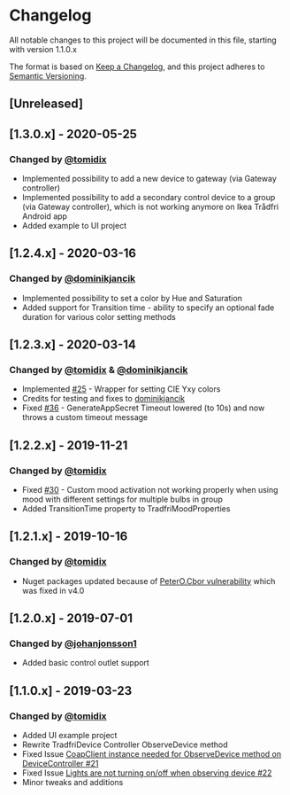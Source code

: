 ﻿# Changelog
All notable changes to this project will be documented in this file, starting with version 1.1.0.x

The format is based on [Keep a Changelog](https://keepachangelog.com/en/1.0.0/),
and this project adheres to [Semantic Versioning](https://semver.org/spec/v2.0.0.html).

## [Unreleased]
## [1.3.0.x] - 2020-05-25
### Changed by [@tomidix](https://github.com/tomidix) 
- Implemented possibility to add a new device to gateway (via Gateway controller)
- Implemented possibility to add a secondary control device to a group (via Gateway controller), which is not working anymore on Ikea Trådfri Android app
- Added example to UI project

## [1.2.4.x] - 2020-03-16
### Changed by [@dominikjancik](https://github.com/dominikjancik) 
- Implemented possibility to set a color by Hue and Saturation
- Added support for Transition time - ability to specify an optional fade duration for various color setting methods

## [1.2.3.x] - 2020-03-14
### Changed by [@tomidix](https://github.com/tomidix) & [@dominikjancik](https://github.com/dominikjancik) 
- Implemented [#25](https://github.com/tomidix/CSharpTradFriLibrary/issues/25) - Wrapper for setting CIE Yxy colors
- Credits for testing and fixes to [dominikjancik](https://github.com/dominikjancik)
- Fixed [#36](https://github.com/tomidix/CSharpTradFriLibrary/issues/36) - GenerateAppSecret Timeout lowered (to 10s) and now throws a custom timeout message

## [1.2.2.x] - 2019-11-21
### Changed by [@tomidix](https://github.com/tomidix)
- Fixed [#30](https://github.com/tomidix/CSharpTradFriLibrary/issues/30) - Custom mood activation not working properly when using mood with different settings for multiple bulbs in group
- Added TransitionTime property to TradfriMoodProperties 

## [1.2.1.x] - 2019-10-16
### Changed by [@tomidix](https://github.com/tomidix)
- Nuget packages updated because of [PeterO.Cbor vulnerability](https://github.com/peteroupc/CBOR/security/advisories/GHSA-cxw4-9qv9-vx5h) which was fixed in v4.0

## [1.2.0.x] - 2019-07-01
### Changed by [@johanjonsson1](https://github.com/johanjonsson1)
- Added basic control outlet support

## [1.1.0.x] - 2019-03-23
### Changed by [@tomidix](https://github.com/tomidix)
- Added UI example project
- Rewrite TradfriDevice Controller ObserveDevice method
- Fixed Issue [CoapClient instance needed for ObserveDevice method on DeviceController #21](https://github.com/tomidix/CSharpTradFriLibrary/issues/21)
- Fixed Issue [Lights are not turning on/off when observing device #22](https://github.com/tomidix/CSharpTradFriLibrary/issues/22)
- Minor tweaks and additions
